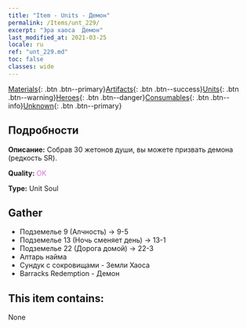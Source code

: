 ```yaml
---
title: "Item - Units - Демон"
permalink: /Items/unt_229/
excerpt: "Эра хаоса  Демон"
last_modified_at: 2021-03-25
locale: ru
ref: "unt_229.md"
toc: false
classes: wide
---
```

 [Materials](/ru/Items/){: .btn .btn--primary}[Artifacts](/ru/Items/Artifacts/){: .btn .btn--success}[Units](/ru/Items/Units/){: .btn .btn--warning}[Heroes](/ru/Items/Heroes/){: .btn .btn--danger}[Consumables](/ru/Items/Consumables/){: .btn .btn--info}[Unknown](/ru/Items/Unknown/){: .btn .btn--primary}

## Подробности
 **Описание:** Собрав 30 жетонов души, вы можете призвать демона (редкость SR).

 **Quality:** <span style="color: #DA70D6">OK</span>

 **Type:** Unit Soul

## Gather

*    Подземелье 9 (Алчность) -> 9-5 
*    Подземелье 13 (Ночь сменяет день) -> 13-1 
*    Подземелье 22 (Дорога домой) -> 22-3 
*    Алтарь найма 
*    Сундук с сокровищами - Земли Хаоса 
*    Barracks Redemption - Демон 

## This item contains:

  None

